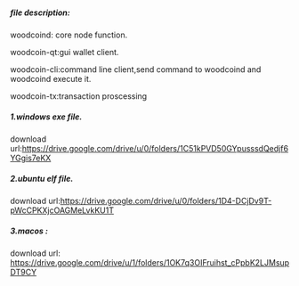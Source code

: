 ##### file description:

woodcoind: core node function.

woodcoin-qt:gui wallet client.

woodcoin-cli:command line client,send command to woodcoind and woodcoind execute it.

woodcoin-tx:transaction proscessing 

##### 1.windows exe file.

download url:https://drive.google.com/drive/u/0/folders/1C51kPVD50GYpusssdQedjf6YGgis7eKX

##### 2.ubuntu elf file.

download url:https://drive.google.com/drive/u/0/folders/1D4-DCjDv9T-pWcCPKXjcOAGMeLvkKU1T

##### 3.macos :

download url: https://drive.google.com/drive/u/1/folders/1OK7q3OIFruihst_cPpbK2LJMsupDT9CY
